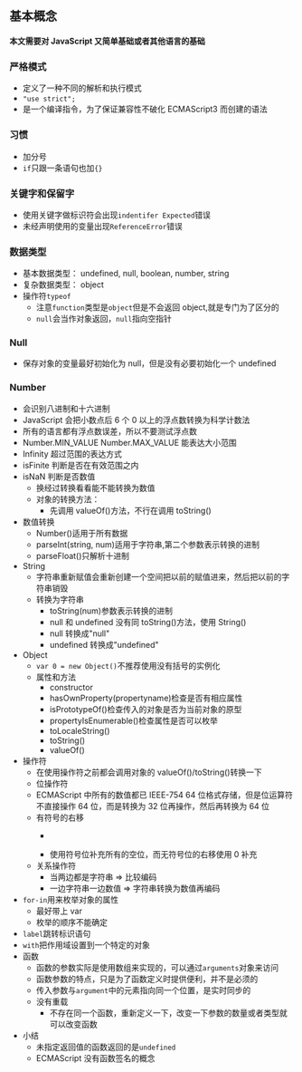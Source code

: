 ## 基本概念

#### 本文需要对 JavaScript 又简单基础或者其他语言的基础

### 严格模式

-   定义了一种不同的解析和执行模式
-   `"use strict";`
-   是一个编译指令，为了保证兼容性不破化 ECMAScript3 而创建的语法

### 习惯

-   加分号
-   `if`只跟一条语句也加`{}`

### 关键字和保留字

-   使用关键字做标识符会出现`indentifer Expected`错误
-   未经声明使用的变量出现`ReferenceError`错误

### 数据类型

-   基本数据类型： undefined, null, boolean, number, string
-   复杂数据类型： object
-   操作符`typeof`
    -   注意`function`类型是`object`但是不会返回 object,就是专门为了区分的
    -   `null`会当作对象返回，`null`指向空指针

### Null

-   保存对象的变量最好初始化为 null，但是没有必要初始化一个 undefined

### Number

-   会识别八进制和十六进制
-   JavaScript 会把小数点后 6 个 0 以上的浮点数转换为科学计数法
-   所有的语言都有浮点数误差，所以不要测试浮点数
-   Number.MIN_VALUE Number.MAX_VALUE 能表达大小范围
-   Infinity 超过范围的表达方式
-   isFinite 判断是否在有效范围之内
-   isNaN 判断是否数值
    -   换经过转换看看能不能转换为数值
    -   对象的转换方法：
        -   先调用 valueOf()方法，不行在调用 toString()
-   数值转换
    -   Number()适用于所有数据
    -   parseInt(string, num)适用于字符串,第二个参数表示转换的进制
    -   parseFloat()只解析十进制
-   String
    -   字符串重新赋值会重新创建一个空间把以前的赋值进来，然后把以前的字符串销毁
    -   转换为字符串
        -   toString(num)参数表示转换的进制
        -   null 和 undefined 没有同 toString()方法，使用 String()
        -   null 转换成"null"
        -   undefined 转换成"undefined"
-   Object
    -   `var 0 = new Object()`不推荐使用没有括号的实例化
    -   属性和方法
        -   constructor
        -   hasOwnProperty(propertyname)检查是否有相应属性
        -   isPrototypeOf()检查传入的对象是否为当前对象的原型
        -   propertyIsEnumerable()检查属性是否可以枚举
        -   toLocaleString()
        -   toString()
        -   valueOf()
-   操作符
    -   在使用操作符之前都会调用对象的 valueOf()/toString()转换一下
    -   位操作符
    -   ECMAScript 中所有的数值都已 IEEE-754 64 位格式存储，但是位运算符不直接操作 64 位，而是转换为 32 位再操作，然后再转换为 64 位
    -   有符号的右移
        -   > >
        -   使用符号位补充所有的空位，而无符号位的右移使用 0 补充
    -   关系操作符
        -   当两边都是字符串 => 比较编码
        -   一边字符串一边数值 => 字符串转换为数值再编码
-   `for-in`用来枚举对象的属性
    -   最好带上 var
    -   枚举的顺序不能确定
-   `label`跳转标识语句
-   `with`把作用域设置到一个特定的对象
-   函数
    -   函数的参数实际是使用数组来实现的，可以通过`arguments`对象来访问
    -   函数参数的特点，只是为了函数定义时提供便利，并不是必须的
    -   传入参数与`argument`中的元素指向同一个位置，是实时同步的
    -   没有重载
        -   不存在同一个函数，重新定义一下，改变一下参数的数量或者类型就可以改变函数
-   小结
    -   未指定返回值的函数返回的是`undefined`
    -   ECMAScript 没有函数签名的概念
